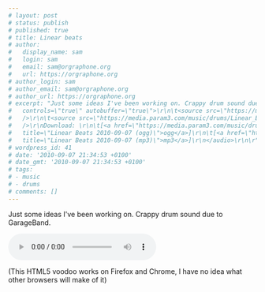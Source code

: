 ```yaml
---
# layout: post
# status: publish
# published: true
# title: Linear beats
# author:
#   display_name: sam
#   login: sam
#   email: sam@orgraphone.org
#   url: https://orgraphone.org
# author_login: sam
# author_email: sam@orgraphone.org
# author_url: https://orgraphone.org
# excerpt: "Just some ideas I've been working on. Crappy drum sound due to GarageBand.\r\n\r\n<audio
#   controls=\"true\" autobuffer=\"true\">\r\n\t<source src=\"https://media.param3.com/music/drums/Linear_Beats_2010-09-07.ogg\"
#   />\r\n\t<source src=\"https://media.param3.com/music/drums/Linear_Beats_2010-09-07.mp3\"
#   />\r\nDownload: \r\n\t[<a href=\"https://media.param3.com/music/drums/Linear_Beats_2010-09-07.ogg\"
#   title=\"Linear Beats 2010-09-07 (ogg)\">ogg</a>]\r\n\t[<a href=\"https://media.param3.com/music/drums/Linear_Beats_2010-09-07.mp3\"
#   title=\"Linear Beats 2010-09-07 (mp3)\">mp3</a>]\r\n</audio>\r\n\r"
# wordpress_id: 41
# date: '2010-09-07 21:34:53 +0100'
# date_gmt: '2010-09-07 21:34:53 +0100'
# tags:
# - music
# - drums
# comments: []
---
```


<p>Just some ideas I've been working on. Crappy drum sound due to GarageBand.</p>
<p><audio controls="true" autobuffer="true"><br />
	<source src="https://media.param3.com/music/drums/Linear_Beats_2010-09-07.ogg" /><br />
	<source src="https://media.param3.com/music/drums/Linear_Beats_2010-09-07.mp3" /><br />
Download:<br />
	[<a href="https://media.param3.com/music/drums/Linear_Beats_2010-09-07.ogg" title="Linear Beats 2010-09-07 (ogg)">ogg</a>]<br />
	[<a href="https://media.param3.com/music/drums/Linear_Beats_2010-09-07.mp3" title="Linear Beats 2010-09-07 (mp3)">mp3</a>]<br />
</audio></p>
<p>(This HTML5 voodoo works on Firefox and Chrome, I have no idea what other browsers will make of it)</p>
